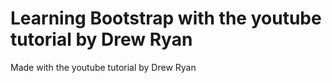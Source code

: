# Learning Bootstrap with the youtube tutorial by Drew Ryan

Made with the youtube tutorial by Drew Ryan
